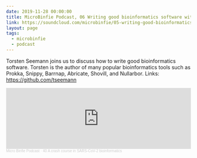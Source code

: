 ```yaml
---
date: 2019-11-28 00:00:00
title: MicroBinfie Podcast, 06 Writing good bioinformatics software with Torsten Seemann
link: https://soundcloud.com/microbinfie/05-writing-good-bioinformatics-software-with-torsten-seemann
layout: page
tags:
  - microbinfie
  - podcast
---
```

Torsten Seemann joins us to discuss how to write good bioinformatics
software. Torsten is the author of many popular bioinformatics tools
such as Prokka, Snippy, Barrnap, Abricate, Shovill, and Nullarbor.
Links: https://github.com/tseemann

<iframe width="100%" height="166" scrolling="no" frameborder="no" allow="autoplay" src="https://w.soundcloud.com/player/?url=https%3A//api.soundcloud.com/tracks/679080552&color=%23ff5500&auto_play=false&hide_related=false&show_comments=true&show_user=true&show_reposts=false&show_teaser=false"></iframe><div style="font-size: 10px; color: #cccccc;line-break: anywhere;word-break: normal;overflow: hidden;white-space: nowrap;text-overflow: ellipsis; font-family: Interstate,Lucida Grande,Lucida Sans Unicode,Lucida Sans,Garuda,Verdana,Tahoma,sans-serif;font-weight: 100;"><a href="https://soundcloud.com/microbinfie" title="Micro Binfie Podcast" target="_blank" style="color: #cccccc; text-decoration: none;">Micro Binfie Podcast</a> · <a href="https://soundcloud.com/microbinfie/40-a-crash-course-in-sars-cov-2-bioinformatics" title="06 Writing good bioinformatics software with Torsten Seemann" target="_blank" style="color: #cccccc; text-decoration: none;">40 A crash course in SARS-CoV-2 bioinformatics</a></div>

